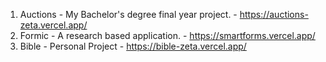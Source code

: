 1. Auctions - My Bachelor's degree final year project. - https://auctions-zeta.vercel.app/
2. Formic - A research based application. - https://smartforms.vercel.app/
3. Bible - Personal Project - https://bible-zeta.vercel.app/

   
